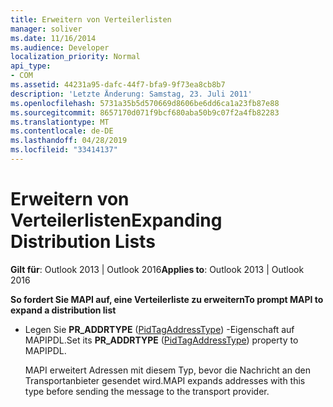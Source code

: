 ```yaml
---
title: Erweitern von Verteilerlisten
manager: soliver
ms.date: 11/16/2014
ms.audience: Developer
localization_priority: Normal
api_type:
- COM
ms.assetid: 44231a95-dafc-44f7-bfa9-9f73ea8cb8b7
description: 'Letzte Änderung: Samstag, 23. Juli 2011'
ms.openlocfilehash: 5731a35b5d570669d8606be6dd6ca1a23fb87e88
ms.sourcegitcommit: 8657170d071f9bcf680aba50b9c07f2a4fb82283
ms.translationtype: MT
ms.contentlocale: de-DE
ms.lasthandoff: 04/28/2019
ms.locfileid: "33414137"
---
```

# <a name="expanding-distribution-lists"></a><span data-ttu-id="7fb1d-103">Erweitern von Verteilerlisten</span><span class="sxs-lookup"><span data-stu-id="7fb1d-103">Expanding Distribution Lists</span></span>

  
  
<span data-ttu-id="7fb1d-104">**Gilt für**: Outlook 2013 | Outlook 2016</span><span class="sxs-lookup"><span data-stu-id="7fb1d-104">**Applies to**: Outlook 2013 | Outlook 2016</span></span> 
  
 <span data-ttu-id="7fb1d-105">**So fordert Sie MAPI auf, eine Verteilerliste zu erweitern**</span><span class="sxs-lookup"><span data-stu-id="7fb1d-105">**To prompt MAPI to expand a distribution list**</span></span>
  
- <span data-ttu-id="7fb1d-106">Legen Sie **PR_ADDRTYPE** ([PidTagAddressType](pidtagaddresstype-canonical-property.md)) -Eigenschaft auf MAPIPDL.</span><span class="sxs-lookup"><span data-stu-id="7fb1d-106">Set its **PR_ADDRTYPE** ([PidTagAddressType](pidtagaddresstype-canonical-property.md)) property to MAPIPDL.</span></span>
    
    <span data-ttu-id="7fb1d-107">MAPI erweitert Adressen mit diesem Typ, bevor die Nachricht an den Transportanbieter gesendet wird.</span><span class="sxs-lookup"><span data-stu-id="7fb1d-107">MAPI expands addresses with this type before sending the message to the transport provider.</span></span>
    

